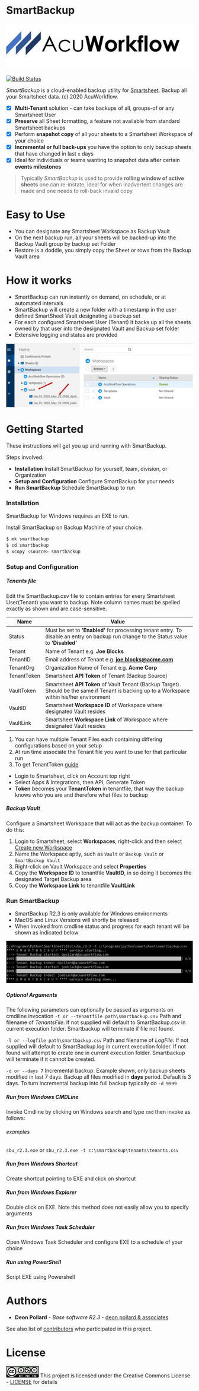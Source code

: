 # SmartBackup

[![N|Solid](images/AcuWorkflow-logo-02L.jpg)](http://www.acuworkflow.com)

[![Build Status](https://travis-ci.org/joemccann/dillinger.svg?branch=master)]()

*SmartBackup* is a cloud-enabled backup utility for [Smartsheet](https://www.smartsheet.com).  Backup all your Smartsheet data. 
(c) 2020 AcuWorkflow.

- [x] **Multi-Tenant** solution - can take backups of all, groups-of or any Smartsheet User
-	[x] **Preserve** all Sheet formatting, a feature not available from standard Smartsheet backups
-	[x] Perform **snapshot copy** of all your sheets to a Smartsheet Workspace of your choice
-	[x] **Incremental or full back-ups** you have the option to only backup sheets that have changed in last ```x``` days
-	[x] Ideal for individuals or teams wanting to snapshot data after certain **events milestones**

> Typically *SmartBackup* is used to provide **rolling window of active sheets** one can re-instate, ideal for when inadvertent changes are made and one needs to roll-back invalid copy

# Easy to Use

-	You can designate any Smartsheet Workspace as Backup Vault
-	On the next backup run, all your sheets will be backed-up into the Backup Vault group by backup set Folder
-	Restore is a doddle, you simply copy the Sheet or rows from the Backup Vault area


# How it works

-	SmartBackup can run instantly on demand, on schedule, or at automated intervals
-	SmartBackup will create a new folder with a timestamp in the user defined SmartSheet Vault designating a backup set
-	For each configured Smartsheet User (Tenant) it backs up all the sheets owned by that user into the designated Vault and Backup set folder
-	Extensive logging and status are provided

[![N|Solid](images/vault01.png)](http://www.acuworkflow.com)

# Getting Started

These instructions will get you up and running with SmartBackup.

Steps involved:
  - **Installation** Install SmartBackup for yourself, team, division, or Organization
  - **Setup and Configuration** Configure SmartBackup for your needs
  - **Run SmartBackup** Schedule SmartBackup to run  

### Installation

SmartBackup for Windows requires an EXE to run.

Install SmartBackup on Backup Machine of your choice.

```sh
$ mk smartbackup
$ cd smartbackup
$ xcopy <source> smartbackup
```

### Setup and Configuration

##### Tenants file
Edit the SmartBackup.csv file to contain entries for every Smartsheet User(Tenant) you want to backup. Note column names must be spelled exactly as shown and are case-sensitive.

| Name | Value |
| ------ | ------ |
| Status | Must be set to **'Enabled'** for processing tenant entry. To disable an entry on backup run change to the Status value to **‘Disabled’** |
| Tenant | Name of Tenant e.g. **Joe Blocks** |
| TenantID | Email address of Tenant e.g. **joe.blocks@acme.com** |
| TenantOrg | Organization Name of Tenant e.g. **Acme Corp** |
| TenantToken | Smartsheet **API Token** of Tenant (Backup Source) |
| VaultToken | Smartsheet **API Token** of Vault Tenant (Backup Target). Should be the same if Tenant is backing up to a Workspace within his/her environment |
| VaultID | Smartsheet **Workspace ID** of Workspace where designated Vault resides |
| VaultLink | Smartsheet **Workspace Link** of Workspace where designated Vault resides |

1. You can have multiple Tenant Files each containing differing configurations based on your setup
2. At run time associate the Tenant file you want to use for that particular run
4. To get TenantToken [guide](https://help.meisterplan.com/hc/en-us/articles/115003776834-Creating-an-API-Access-Token-for-Smartsheet)
- Login to Smartsheet, click on Account top right
- Select Apps & Integrations, then API, Generate Token
- **Token** becomes your **TenantToken** in tenantfile, that way the backup knows who you are and therefore what files to backup

##### Backup Vault
Configure a Smartsheet Workspace that will act as the backup container.  To do this:
1. Login to Smartsheet, select **Workspaces**, right-click and then select [Create new Workspace](https://www.smartsheet.com)
2. Name the Workspace aptly, such as ``Vault`` or ``Backup Vault`` or ``SmartBackup Vault``
3. Right-click on Vault Workspace and select **Properties**
4. Copy the **Workspace ID** to tenantfile **VaultID**, in so doing it becomes the designated Target Backup area
5. Copy the **Workspace Link** to tenantfile **VaultLink**


### Run SmartBackup
- SmartBackup R2.3 is only available for Windows environments 
- MacOS and Linux Versions will shortly be released 
- When invoked from cmdline status and progress for each tenant will be shown as indicated below

[![sbu run](images/Vault02.png)](http://www.acuworkflow.com)

##### Optional Arguments
The following parameters can optionally be passed as arguments on cmdiline invocation
``-t or --tenantfile path\smartbackup.csv`` Path and filename of *TenantsFile*.  If not supplied will default to SmartBackup.csv in current execution folder.  Smartbackup will terminate if file not found.

``-l or --logfile path\smartbackup.csv`` Path and filename of *LogFile*.  If not supplied will default to SmartBackup.log in current execution folder.  If not found will attempt to create one in current execution folder.  Smartbackup will terminate if it cannot be created.

``-d or --days 7`` Incremental backup.  Example shown, only backup sheets modified in last 7 days.  Backup all files modified in **days** period.  Default is 3 days.  To turn incremental backup into full backup typically do ``-d 9999``


##### Run from Windows CMDLine
Invoke Cmdline by clicking on Windows search and type ``cmd``
then invoke as follows:
###### examples
``sbu_r2.3.exe``  or
``sbu_r2.3.exe -t c:\smartbackup\tenants\tenants.csv``

##### Run from Windows Shortcut
Create shortcut pointing to EXE and click on shortcut

##### Run from Windows Explorer
Double click on EXE.  Note this method does not easily allow you to specify arguments

##### Run from Windows Task Scheduler
Open Windows Task Scheduler and configure EXE to a schedule of your choice

##### Run using PowerShell
Script EXE using Powershell

# Authors

* **Deon Pollard** - *Base software R2.3* - [deon pollard & associates](https://deonpollard.com)

See also list of [contributors](http://www.acusoftware.com) who participated in this project.

# License

[![N|Solid](images/cc.png)](https://creativecommons.org/about/cclicenses/)
This project is licensed under the Creative Commons License -  [LICENSE](https://creativecommons.org/about/cclicenses/) for details 

